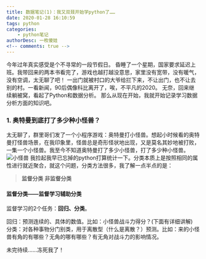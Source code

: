 ```yaml
---
title: 数据笔记(1)：我又双叕开始学python了……
date: 2020-01-28 16:10:59
tags: python
categories: 
    - python笔记
authorDesc: 一枚傻娃
<!-- comments: true -->
---
```


今年过年真实感受是个不寻常的一段节假日。
昏睡了一个星期，国家要求延迟上班。我带回来的两本书看完了，游戏也越打越没意思，家里没有宽带，没有暖气，没有空调，太无聊了吧！
一出门就被村口的大爷给拦下来，不让出门，也不让去别的村。一看新闻，90后偶像科比离开了，唉，不平凡的2020。
无奈，回来继续躺被窝，看起了Python和数据分析。
那么从现在开始，我就开始记录学习数据分析方面的知识吧。
<!--more-->
### 1. 奥特曼到底打了多少种小怪兽？
太无聊了，群里哥们发了一个小程序游戏：奥特曼打小怪兽。想起小时候看的奥特曼打怪兽场景，在我印象里，怪兽总是奇形怪状地出现，又是莫名其妙地被打败，一集一个小怪兽。我至今不知道奥特曼打了多少小怪兽，打了多少种小怪兽。
![小怪兽](https://ss1.bdstatic.com/70cFvXSh_Q1YnxGkpoWK1HF6hhy/it/u=3879574959,1728378110&fm=26&gp=0.jpg)
我捡起我早已忘掉的python打算统计一下。分类本质上是按照相同的属性进行就近聚合，就这个问题，分类方法很多，我了解一点半点的是：

> **监督分类**
> **非监督分类**

#### 监督分类——监督学习辅助分类
监督学习的2个任务：**回归、分类**。

回归：预测连续的、具体的数值。比如：小怪兽战斗力得分？(下面有详细讲解)
分类：对各种事物分门别类，用于离散型（什么是离散？）预测。比如：来的小怪兽有角的有哪些？无角的哪有哪些？有无角对战斗力的影响情况。
<!-- https://zhuanlan.zhihu.com/p/60006440 -->

未完待续……冻死我了！

